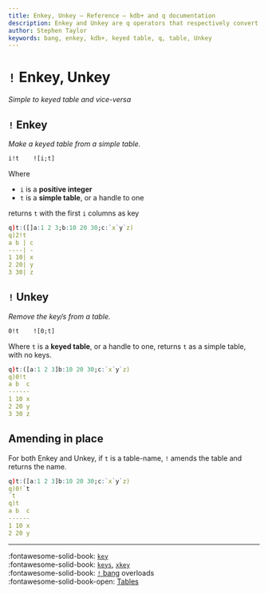 ```yaml
---
title: Enkey, Unkey – Reference – kdb+ and q documentation
description: Enkey and Unkey are q operators that respectively convert a simple tableto a keyed table and vice-versa.
author: Stephen Taylor
keywords: bang, enkey, kdb+, keyed table, q, table, Unkey
---
```

# `!` Enkey, Unkey

_Simple to keyed table and vice-versa_




## `!` Enkey

_Make a keyed table from a simple table._

```txt
i!t    ![i;t]
```

Where

-   `i` is a **positive integer**
-   `t` is a **simple table**, or a handle to one

returns `t` with the first `i` columns as key
```q
q)t:([]a:1 2 3;b:10 20 30;c:`x`y`z)
q)2!t
a b | c
----| -
1 10| x
2 20| y
3 30| z
```


## `!` Unkey

_Remove the key/s from a table._

```txt
0!t    ![0;t]
```

Where `t` is a **keyed table**, or a handle to one, returns `t` as a simple table, with no keys.
```q
q)t:([a:1 2 3]b:10 20 30;c:`x`y`z)
q)0!t
a b  c
------
1 10 x
2 20 y
3 30 z
```


## Amending in place

For both Enkey and Unkey, if `t` is a table-name, `!` amends the table and returns the name.

```q
q)t:([a:1 2 3]b:10 20 30;c:`x`y`z)
q)0!`t
`t
q)t
a b  c
------
1 10 x
2 20 y
```

----
:fontawesome-solid-book:
[`key`](key.md)
<br>
:fontawesome-solid-book:
[`keys`](keys.md),
[`xkey`](keys.md#xkey)
<br>
:fontawesome-solid-book:
[`!` bang](overloads.md#bang) overloads
<br>
:fontawesome-solid-book-open:
[Tables](../kb/faq.md)